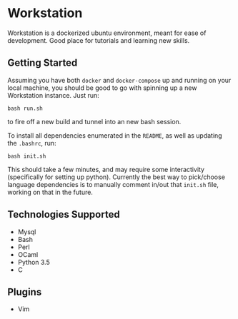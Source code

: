 # Workstation

Workstation is a dockerized ubuntu environment, meant for ease of development. Good place for tutorials and learning new skills.

## Getting Started

Assuming you have both `docker` and `docker-compose` up and running on your local machine, you should be good to go with spinning up a new Workstation instance. Just run:

```
bash run.sh
```

to fire off a new build and tunnel into an new bash session.

To install all dependencies enumerated in the `README`, as well as updating the `.bashrc`, run:

```
bash init.sh
```

This should take a few minutes, and may require some interactivity (specifically for setting up python). Currently the best way to pick/choose language dependencies is to manually comment in/out that `init.sh` file, working on that in the future. 

## Technologies Supported
- Mysql
- Bash
- Perl
- OCaml
- Python 3.5
- C


## Plugins
- Vim